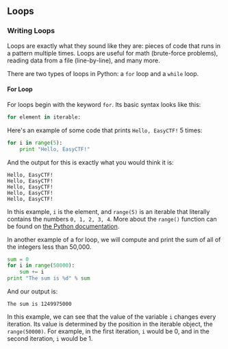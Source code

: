 ## Loops

### Writing Loops

Loops are exactly what they sound like they are: pieces of code that runs in a pattern multiple times. Loops are useful for math (brute-force problems), reading data from a file (line-by-line), and many more.

There are two types of loops in Python: a `for` loop and a `while` loop.

#### For Loop

For loops begin with the keyword `for`. Its basic syntax looks like this:

```python
for element in iterable:
```

Here's an example of some code that prints `Hello, EasyCTF!` 5 times:

```python
for i in range(5):
    print "Hello, EasyCTF!"
```

And the output for this is exactly what you would think it is:

```
Hello, EasyCTF!
Hello, EasyCTF!
Hello, EasyCTF!
Hello, EasyCTF!
Hello, EasyCTF!
```

In this example, `i` is the element, and `range(5)` is an iterable that literally contains the numbers `0, 1, 2, 3, 4`. More about the `range()` function can be found on [the Python documentation](https://docs.python.org/2/library/functions.html#range).

In another example of a for loop, we will compute and print the sum of all of the integers less than 50,000.

```python
sum = 0
for i in range(50000):
    sum += i
print "The sum is %d" % sum
```

And our output is:

```
The sum is 1249975000
```

In this example, we can see that the value of the variable `i` changes every iteration. Its value is determined by the position in the iterable object, the `range(50000)`. For example, in the first iteration, `i` would be 0, and in the second iteration, `i` would be 1.





